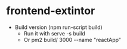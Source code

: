 # frontend-extintor

- Build version (npm run-script build)
	- Run it with serve -s build
	- Or pm2 build/ 3000 --name "reactApp"